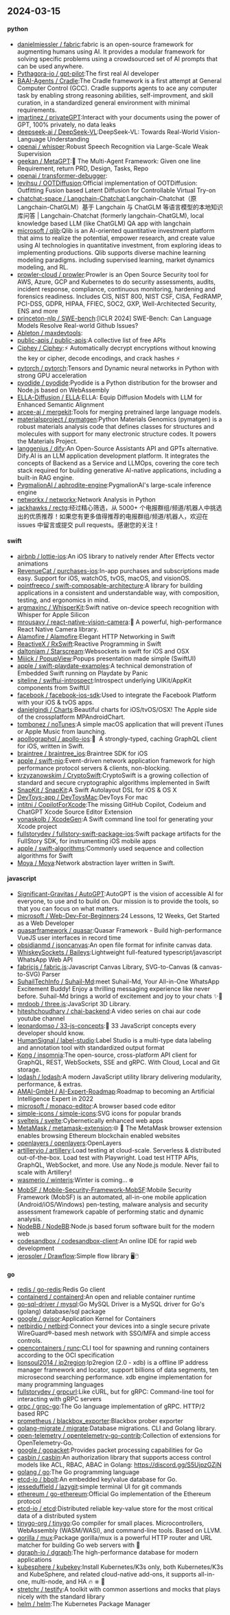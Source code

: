 ## 2024-03-15

#### python
* [danielmiessler / fabric](https://github.com/danielmiessler/fabric):fabric is an open-source framework for augmenting humans using AI. It provides a modular framework for solving specific problems using a crowdsourced set of AI prompts that can be used anywhere.
* [Pythagora-io / gpt-pilot](https://github.com/Pythagora-io/gpt-pilot):The first real AI developer
* [BAAI-Agents / Cradle](https://github.com/BAAI-Agents/Cradle):The Cradle framework is a first attempt at General Computer Control (GCC). Cradle supports agents to ace any computer task by enabling strong reasoning abilities, self-improvment, and skill curation, in a standardized general environment with minimal requirements.
* [imartinez / privateGPT](https://github.com/imartinez/privateGPT):Interact with your documents using the power of GPT, 100% privately, no data leaks
* [deepseek-ai / DeepSeek-VL](https://github.com/deepseek-ai/DeepSeek-VL):DeepSeek-VL: Towards Real-World Vision-Language Understanding
* [openai / whisper](https://github.com/openai/whisper):Robust Speech Recognition via Large-Scale Weak Supervision
* [geekan / MetaGPT](https://github.com/geekan/MetaGPT):🌟 The Multi-Agent Framework: Given one line Requirement, return PRD, Design, Tasks, Repo
* [openai / transformer-debugger](https://github.com/openai/transformer-debugger):
* [levihsu / OOTDiffusion](https://github.com/levihsu/OOTDiffusion):Official implementation of OOTDiffusion: Outfitting Fusion based Latent Diffusion for Controllable Virtual Try-on
* [chatchat-space / Langchain-Chatchat](https://github.com/chatchat-space/Langchain-Chatchat):Langchain-Chatchat（原Langchain-ChatGLM）基于 Langchain 与 ChatGLM 等语言模型的本地知识库问答 | Langchain-Chatchat (formerly langchain-ChatGLM), local knowledge based LLM (like ChatGLM) QA app with langchain
* [microsoft / qlib](https://github.com/microsoft/qlib):Qlib is an AI-oriented quantitative investment platform that aims to realize the potential, empower research, and create value using AI technologies in quantitative investment, from exploring ideas to implementing productions. Qlib supports diverse machine learning modeling paradigms. including supervised learning, market dynamics modeling, and RL.
* [prowler-cloud / prowler](https://github.com/prowler-cloud/prowler):Prowler is an Open Source Security tool for AWS, Azure, GCP and Kubernetes to do security assessments, audits, incident response, compliance, continuous monitoring, hardening and forensics readiness. Includes CIS, NIST 800, NIST CSF, CISA, FedRAMP, PCI-DSS, GDPR, HIPAA, FFIEC, SOC2, GXP, Well-Architected Security, ENS and more
* [princeton-nlp / SWE-bench](https://github.com/princeton-nlp/SWE-bench):[ICLR 2024] SWE-Bench: Can Language Models Resolve Real-world Github Issues?
* [Ableton / maxdevtools](https://github.com/Ableton/maxdevtools):
* [public-apis / public-apis](https://github.com/public-apis/public-apis):A collective list of free APIs
* [Ciphey / Ciphey](https://github.com/Ciphey/Ciphey):⚡ Automatically decrypt encryptions without knowing the key or cipher, decode encodings, and crack hashes ⚡
* [pytorch / pytorch](https://github.com/pytorch/pytorch):Tensors and Dynamic neural networks in Python with strong GPU acceleration
* [pyodide / pyodide](https://github.com/pyodide/pyodide):Pyodide is a Python distribution for the browser and Node.js based on WebAssembly
* [ELLA-Diffusion / ELLA](https://github.com/ELLA-Diffusion/ELLA):ELLA: Equip Diffusion Models with LLM for Enhanced Semantic Alignment
* [arcee-ai / mergekit](https://github.com/arcee-ai/mergekit):Tools for merging pretrained large language models.
* [materialsproject / pymatgen](https://github.com/materialsproject/pymatgen):Python Materials Genomics (pymatgen) is a robust materials analysis code that defines classes for structures and molecules with support for many electronic structure codes. It powers the Materials Project.
* [langgenius / dify](https://github.com/langgenius/dify):An Open-Source Assistants API and GPTs alternative. Dify.AI is an LLM application development platform. It integrates the concepts of Backend as a Service and LLMOps, covering the core tech stack required for building generative AI-native applications, including a built-in RAG engine.
* [PygmalionAI / aphrodite-engine](https://github.com/PygmalionAI/aphrodite-engine):PygmalionAI's large-scale inference engine
* [networkx / networkx](https://github.com/networkx/networkx):Network Analysis in Python
* [jackhawks / rectg](https://github.com/jackhawks/rectg):经过精心筛选，从 5000+ 个电报群组/频道/机器人中挑选出的优质推荐！如果您有更多值得推荐的电报群组/频道/机器人，欢迎在 issues 中留言或提交 pull requests。感谢您的关注！

#### swift
* [airbnb / lottie-ios](https://github.com/airbnb/lottie-ios):An iOS library to natively render After Effects vector animations
* [RevenueCat / purchases-ios](https://github.com/RevenueCat/purchases-ios):In-app purchases and subscriptions made easy. Support for iOS, watchOS, tvOS, macOS, and visionOS.
* [pointfreeco / swift-composable-architecture](https://github.com/pointfreeco/swift-composable-architecture):A library for building applications in a consistent and understandable way, with composition, testing, and ergonomics in mind.
* [argmaxinc / WhisperKit](https://github.com/argmaxinc/WhisperKit):Swift native on-device speech recognition with Whisper for Apple Silicon
* [mrousavy / react-native-vision-camera](https://github.com/mrousavy/react-native-vision-camera):📸 A powerful, high-performance React Native Camera library.
* [Alamofire / Alamofire](https://github.com/Alamofire/Alamofire):Elegant HTTP Networking in Swift
* [ReactiveX / RxSwift](https://github.com/ReactiveX/RxSwift):Reactive Programming in Swift
* [daltoniam / Starscream](https://github.com/daltoniam/Starscream):Websockets in swift for iOS and OSX
* [Mijick / PopupView](https://github.com/Mijick/PopupView):Popups presentation made simple (SwiftUI)
* [apple / swift-playdate-examples](https://github.com/apple/swift-playdate-examples):A technical demonstration of Embedded Swift running on Playdate by Panic
* [siteline / swiftui-introspect](https://github.com/siteline/swiftui-introspect):Introspect underlying UIKit/AppKit components from SwiftUI
* [facebook / facebook-ios-sdk](https://github.com/facebook/facebook-ios-sdk):Used to integrate the Facebook Platform with your iOS & tvOS apps.
* [danielgindi / Charts](https://github.com/danielgindi/Charts):Beautiful charts for iOS/tvOS/OSX! The Apple side of the crossplatform MPAndroidChart.
* [tombonez / noTunes](https://github.com/tombonez/noTunes):A simple macOS application that will prevent iTunes or Apple Music from launching.
* [apollographql / apollo-ios](https://github.com/apollographql/apollo-ios):📱  A strongly-typed, caching GraphQL client for iOS, written in Swift.
* [braintree / braintree_ios](https://github.com/braintree/braintree_ios):Braintree SDK for iOS
* [apple / swift-nio](https://github.com/apple/swift-nio):Event-driven network application framework for high performance protocol servers & clients, non-blocking.
* [krzyzanowskim / CryptoSwift](https://github.com/krzyzanowskim/CryptoSwift):CryptoSwift is a growing collection of standard and secure cryptographic algorithms implemented in Swift
* [SnapKit / SnapKit](https://github.com/SnapKit/SnapKit):A Swift Autolayout DSL for iOS & OS X
* [DevToys-app / DevToysMac](https://github.com/DevToys-app/DevToysMac):DevToys For mac
* [intitni / CopilotForXcode](https://github.com/intitni/CopilotForXcode):The missing GitHub Copilot, Codeium and ChatGPT Xcode Source Editor Extension
* [yonaskolb / XcodeGen](https://github.com/yonaskolb/XcodeGen):A Swift command line tool for generating your Xcode project
* [fullstorydev / fullstory-swift-package-ios](https://github.com/fullstorydev/fullstory-swift-package-ios):Swift package artifacts for the FullStory SDK, for instrumenting iOS mobile apps
* [apple / swift-algorithms](https://github.com/apple/swift-algorithms):Commonly used sequence and collection algorithms for Swift
* [Moya / Moya](https://github.com/Moya/Moya):Network abstraction layer written in Swift.

#### javascript
* [Significant-Gravitas / AutoGPT](https://github.com/Significant-Gravitas/AutoGPT):AutoGPT is the vision of accessible AI for everyone, to use and to build on. Our mission is to provide the tools, so that you can focus on what matters.
* [microsoft / Web-Dev-For-Beginners](https://github.com/microsoft/Web-Dev-For-Beginners):24 Lessons, 12 Weeks, Get Started as a Web Developer
* [quasarframework / quasar](https://github.com/quasarframework/quasar):Quasar Framework - Build high-performance VueJS user interfaces in record time
* [obsidianmd / jsoncanvas](https://github.com/obsidianmd/jsoncanvas):An open file format for infinite canvas data.
* [WhiskeySockets / Baileys](https://github.com/WhiskeySockets/Baileys):Lightweight full-featured typescript/javascript WhatsApp Web API
* [fabricjs / fabric.js](https://github.com/fabricjs/fabric.js):Javascript Canvas Library, SVG-to-Canvas (& canvas-to-SVG) Parser
* [SuhailTechInfo / Suhail-Md](https://github.com/SuhailTechInfo/Suhail-Md):meet Suhail-Md, Your All-in-One WhatsApp Excitement Buddy! Enjoy a thrilling messaging experience like never before. Suhail-Md brings a world of excitement and joy to your chats ✨🤖
* [mrdoob / three.js](https://github.com/mrdoob/three.js):JavaScript 3D Library.
* [hiteshchoudhary / chai-backend](https://github.com/hiteshchoudhary/chai-backend):A video series on chai aur code youtube channel
* [leonardomso / 33-js-concepts](https://github.com/leonardomso/33-js-concepts):📜 33 JavaScript concepts every developer should know.
* [HumanSignal / label-studio](https://github.com/HumanSignal/label-studio):Label Studio is a multi-type data labeling and annotation tool with standardized output format
* [Kong / insomnia](https://github.com/Kong/insomnia):The open-source, cross-platform API client for GraphQL, REST, WebSockets, SSE and gRPC. With Cloud, Local and Git storage.
* [lodash / lodash](https://github.com/lodash/lodash):A modern JavaScript utility library delivering modularity, performance, & extras.
* [AMAI-GmbH / AI-Expert-Roadmap](https://github.com/AMAI-GmbH/AI-Expert-Roadmap):Roadmap to becoming an Artificial Intelligence Expert in 2022
* [microsoft / monaco-editor](https://github.com/microsoft/monaco-editor):A browser based code editor
* [simple-icons / simple-icons](https://github.com/simple-icons/simple-icons):SVG icons for popular brands
* [sveltejs / svelte](https://github.com/sveltejs/svelte):Cybernetically enhanced web apps
* [MetaMask / metamask-extension](https://github.com/MetaMask/metamask-extension):🌐 🔌 The MetaMask browser extension enables browsing Ethereum blockchain enabled websites
* [openlayers / openlayers](https://github.com/openlayers/openlayers):OpenLayers
* [artilleryio / artillery](https://github.com/artilleryio/artillery):Load testing at cloud-scale. Serverless & distributed out-of-the-box. Load test with Playwright. Load test HTTP APIs, GraphQL, WebSocket, and more. Use any Node.js module. Never fail to scale with Artillery!
* [wasmerio / winterjs](https://github.com/wasmerio/winterjs):Winter is coming... ❄️
* [MobSF / Mobile-Security-Framework-MobSF](https://github.com/MobSF/Mobile-Security-Framework-MobSF):Mobile Security Framework (MobSF) is an automated, all-in-one mobile application (Android/iOS/Windows) pen-testing, malware analysis and security assessment framework capable of performing static and dynamic analysis.
* [NodeBB / NodeBB](https://github.com/NodeBB/NodeBB):Node.js based forum software built for the modern web
* [codesandbox / codesandbox-client](https://github.com/codesandbox/codesandbox-client):An online IDE for rapid web development
* [jerosoler / Drawflow](https://github.com/jerosoler/Drawflow):Simple flow library 🖥️🖱️

#### go
* [redis / go-redis](https://github.com/redis/go-redis):Redis Go client
* [containerd / containerd](https://github.com/containerd/containerd):An open and reliable container runtime
* [go-sql-driver / mysql](https://github.com/go-sql-driver/mysql):Go MySQL Driver is a MySQL driver for Go's (golang) database/sql package
* [google / gvisor](https://github.com/google/gvisor):Application Kernel for Containers
* [netbirdio / netbird](https://github.com/netbirdio/netbird):Connect your devices into a single secure private WireGuard®-based mesh network with SSO/MFA and simple access controls.
* [opencontainers / runc](https://github.com/opencontainers/runc):CLI tool for spawning and running containers according to the OCI specification
* [lionsoul2014 / ip2region](https://github.com/lionsoul2014/ip2region):Ip2region (2.0 - xdb) is a offline IP address manager framework and locator, support billions of data segments, ten microsecond searching performance. xdb engine implementation for many programming languages
* [fullstorydev / grpcurl](https://github.com/fullstorydev/grpcurl):Like cURL, but for gRPC: Command-line tool for interacting with gRPC servers
* [grpc / grpc-go](https://github.com/grpc/grpc-go):The Go language implementation of gRPC. HTTP/2 based RPC
* [prometheus / blackbox_exporter](https://github.com/prometheus/blackbox_exporter):Blackbox prober exporter
* [golang-migrate / migrate](https://github.com/golang-migrate/migrate):Database migrations. CLI and Golang library.
* [open-telemetry / opentelemetry-go-contrib](https://github.com/open-telemetry/opentelemetry-go-contrib):Collection of extensions for OpenTelemetry-Go.
* [google / gopacket](https://github.com/google/gopacket):Provides packet processing capabilities for Go
* [casbin / casbin](https://github.com/casbin/casbin):An authorization library that supports access control models like ACL, RBAC, ABAC in Golang: https://discord.gg/S5UjpzGZjN
* [golang / go](https://github.com/golang/go):The Go programming language
* [etcd-io / bbolt](https://github.com/etcd-io/bbolt):An embedded key/value database for Go.
* [jesseduffield / lazygit](https://github.com/jesseduffield/lazygit):simple terminal UI for git commands
* [ethereum / go-ethereum](https://github.com/ethereum/go-ethereum):Official Go implementation of the Ethereum protocol
* [etcd-io / etcd](https://github.com/etcd-io/etcd):Distributed reliable key-value store for the most critical data of a distributed system
* [tinygo-org / tinygo](https://github.com/tinygo-org/tinygo):Go compiler for small places. Microcontrollers, WebAssembly (WASM/WASI), and command-line tools. Based on LLVM.
* [gorilla / mux](https://github.com/gorilla/mux):Package gorilla/mux is a powerful HTTP router and URL matcher for building Go web servers with 🦍
* [dgraph-io / dgraph](https://github.com/dgraph-io/dgraph):The high-performance database for modern applications
* [kubesphere / kubekey](https://github.com/kubesphere/kubekey):Install Kubernetes/K3s only, both Kubernetes/K3s and KubeSphere, and related cloud-native add-ons, it supports all-in-one, multi-node, and HA 🔥 ⎈ 🐳
* [stretchr / testify](https://github.com/stretchr/testify):A toolkit with common assertions and mocks that plays nicely with the standard library
* [helm / helm](https://github.com/helm/helm):The Kubernetes Package Manager
